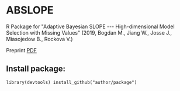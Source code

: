 # ABSLOPE

R Package for "Adaptive Bayesian SLOPE ---  High-dimensional Model Selection with Missing Values"
 (2019, Bogdan M., Jiang W., Josse J., Miasojedow B., Rockova V.) 
 
Preprint [PDF](https://drive.google.com/file/d/1Y_FzqfmYZQHlapbm9AHQWZmcs49iwRU1/view)

 
## Install package: 

`library(devtools)
install_github("author/package")`
 

